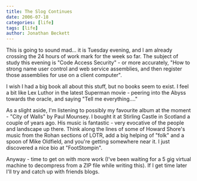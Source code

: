 ```yaml
---
title: The Slog Continues
date: 2006-07-18
categories: [life]
tags: [life]
author: Jonathan Beckett
---
```


This is going to sound mad... it is Tuesday evening, and I am already crossing the 24 hours of work mark for the week so far. The subject of study this evening is "Code Access Security" - or more accurately, "How to strong name user control and web service assemblies, and then register those assemblies for use on a client computer".

I wish I had a big book all about this stuff, but no books seem to exist. I feel a bit like Lex Luthor in the latest Superman movie - peering into the Abyss towards the oracle, and saying "Tell me everything...."

As a slight aside, I'm listening to possibly my favourite album at the moment - "City of Walls" by Paul Mounsey. I bought it at Stirling Castle in Scotland a couple of years ago. His music is fantastic - very evocative of the people and landscape up there. Think along the lines of some of Howard Shore's music from the Rohan sections of LOTR, add a big helping of "folk" and a spoon of Mike Oldfield, and you're getting somewhere near it. I just discovered a nice bio at "FootStompin".

Anyway - time to get on with more work (I've been waiting for a 5 gig virtual machine to decompress from a ZIP file while writing this). If I get time later I'll try and catch up with friends blogs.